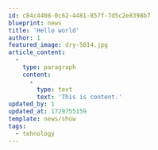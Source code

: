 ```yaml
---
id: c84c4408-0c62-4481-857f-7d5c2e8398b7
blueprint: news
title: 'Hello world'
author: 1
featured_image: dry-5014.jpg
article_content:
  -
    type: paragraph
    content:
      -
        type: text
        text: 'This is content.'
updated_by: 1
updated_at: 1729755159
template: news/show
tags:
  - tehnology
---
```

